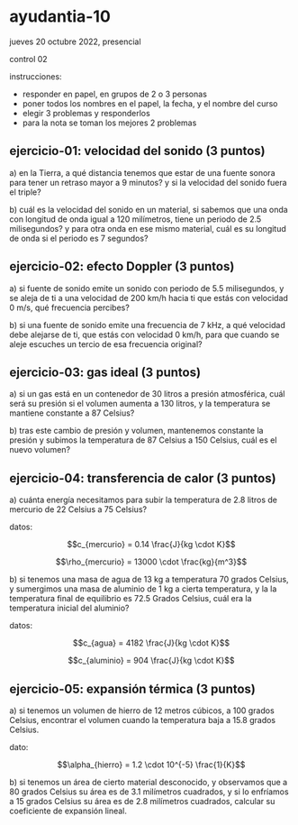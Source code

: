 # ayudantia-10

jueves 20 octubre 2022, presencial

control 02

instrucciones:

- responder en papel, en grupos de 2 o 3 personas
- poner todos los nombres en el papel, la fecha, y el nombre del curso
- elegir 3 problemas y responderlos
- para la nota se toman los mejores 2 problemas

## ejercicio-01: velocidad del sonido (3 puntos)

a) en la Tierra, a qué distancia tenemos que estar de una fuente sonora para tener un retraso mayor a 9 minutos? y si la velocidad del sonido fuera el triple?

b) cuál es la velocidad del sonido en un material, si sabemos que una onda con longitud de onda igual a 120 milímetros, tiene un periodo de 2.5 milisegundos? y para otra onda en ese mismo material, cuál es su longitud de onda si el periodo es 7 segundos?

## ejercicio-02: efecto Doppler (3 puntos)

a) si fuente de sonido emite un sonido con periodo de 5.5 milisegundos, y se aleja de ti a una velocidad de 200 km/h hacia ti que estás con velocidad 0 m/s, qué frecuencia percibes?

b) si una fuente de sonido emite una frecuencia de 7 kHz, a qué velocidad debe alejarse de ti, que estás con velocidad 0 km/h, para que cuando se aleje escuches un tercio de esa frecuencia original?

## ejercicio-03: gas ideal (3 puntos)

a) si un gas está en un contenedor de 30 litros a presión atmosférica, cuál será su presión si el volumen aumenta a 130 litros, y la temperatura se mantiene constante a 87 Celsius?

b) tras este cambio de presión y volumen, mantenemos constante la presión y subimos la temperatura de 87 Celsius a 150 Celsius, cuál es el nuevo volumen?

## ejercicio-04: transferencia de calor (3 puntos)

a) cuánta energía necesitamos para subir la temperatura de 2.8 litros de mercurio de 22 Celsius a 75 Celsius?

datos:

$$c_{mercurio} = 0.14 \frac{J}{kg \cdot K}$$

$$\rho_{mercurio} = 13000 \cdot \frac{kg}{m^3}$$

b) si tenemos una masa de agua de 13 kg a temperatura 70 grados Celsius, y sumergimos una masa de aluminio de 1 kg a cierta temperatura, y la la temperatura final de equilibrio es 72.5 Grados Celsius, cuál era la temperatura inicial del aluminio?

datos:

$$c_{agua} = 4182 \frac{J}{kg \cdot K}$$

$$c_{aluminio} = 904 \frac{J}{kg \cdot K}$$

## ejercicio-05: expansión térmica (3 puntos)

a) si tenemos un volumen de hierro de 12 metros cúbicos, a 100 grados Celsius, encontrar el volumen cuando la temperatura baja a 15.8 grados Celsius.

dato:

$$\alpha_{hierro} = 1.2 \cdot 10^{-5} \frac{1}{K}$$

b) si tenemos un área de cierto material desconocido, y observamos que a 80 grados Celsius su área es de 3.1 milímetros cuadrados, y si lo enfríamos a 15 grados Celsius su área es de 2.8 milímetros cuadrados, calcular su coeficiente de expansión lineal.
